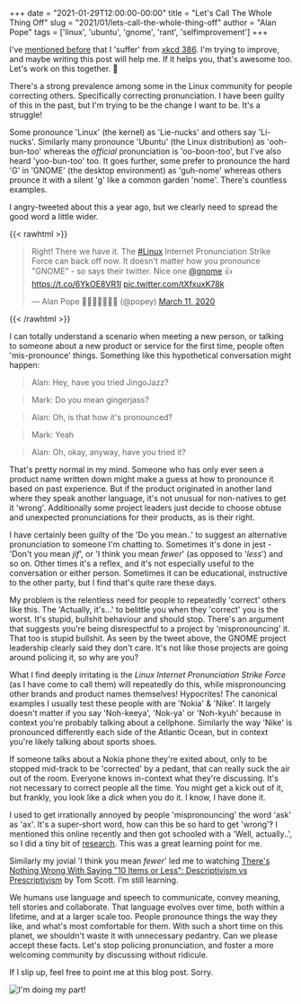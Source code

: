 +++
date = "2021-01-29T12:00:00-00:00"
title = "Let's Call The Whole Thing Off"
slug = "2021/01/lets-call-the-whole-thing-off"
author = "Alan Pope"
tags = ['linux', 'ubuntu', 'gnome', 'rant', 'selfimprovement']
+++

I've [mentioned before](/blog/2021/01/distrowatch-is-not-a-measure-of-popularity/) that I 'suffer' from [xkcd 386](https://xkcd.com/386). I'm trying to improve, and maybe writing this post will help me. If it helps you, that's awesome too. Let's work on this together. 🤝

There's a strong prevalence among some in the Linux community for people correcting others. Specifically correcting pronunciation. I have been guilty of this in the past, but I'm trying to be the change I want to be. It's a struggle!

Some pronounce 'Linux' (the kernel) as 'Lie-nucks' and others say 'Li-nucks'. Similarly many pronounce 'Ubuntu' (the Linux distribution) as 'ooh-bun-too' whereas the *official* pronunciation is 'oo-boon-too', but I've also heard 'yoo-bun-too' too. It goes further, some prefer to pronounce the hard 'G' in 'GNOME' (the desktop environment) as 'guh-nome' whereas others prounce it with a silent 'g' like a common garden 'nome'. There's countless examples.

I angry-tweeted about this a year ago, but we clearly need to spread the good word a little wider.

{{< rawhtml >}}
<blockquote class="twitter-tweet"><p lang="en" dir="ltr">Right! There we have it. The <a href="https://twitter.com/hashtag/Linux?src=hash&amp;ref_src=twsrc%5Etfw">#Linux</a> Internet Pronunciation Strike Force can back off now. It doesn&#39;t matter how you pronounce &quot;GNOME&quot; - so says their twitter. Nice one <a href="https://twitter.com/gnome?ref_src=twsrc%5Etfw">@gnome</a> 👍<a href="https://t.co/6YkOE8VR1I">https://t.co/6YkOE8VR1I</a> <a href="https://t.co/tXfxuxK78k">pic.twitter.com/tXfxuxK78k</a></p>&mdash; Alan Pope 🍺🐧🐱🇬🇧🇪🇺 (@popey) <a href="https://twitter.com/popey/status/1237873791146938375?ref_src=twsrc%5Etfw">March 11, 2020</a></blockquote> <script async src="https://platform.twitter.com/widgets.js" charset="utf-8"></script>
{{< /rawhtml >}}

I can totally understand a scenario when meeting a new person, or talking to someone about a new product or service for the first time, people often 'mis-pronounce' things. Something like this hypothetical conversation might happen:

> Alan: Hey, have you tried JingoJazz?

> Mark: Do you mean gingerjass?

> Alan: Oh, is that how it's pronounced?

> Mark: Yeah

> Alan: Oh, okay, anyway, have you tried it?

That's pretty normal in my mind. Someone who has only ever seen a product name written down might make a guess at how to pronounce it based on past experience. But if the product originated in another land where they speak another language, it's not unusual for non-natives to get it 'wrong'. Additionally some project leaders just decide to choose obtuse and unexpected pronunciations for their products, as is their right.

I have certainly been guilty of the 'Do you mean..' to suggest an alternative pronunciation to someone I'm chatting to. Sometimes it's done in jest - 'Don't you mean *jif*', or 'I think you mean *fewer*' (as opposed to '*less*') and so on. Other times it's a reflex, and it's not especially useful to the conversation or either person. Sometimes it can be educational, instructive to the other party, but I find that's quite rare these days. 

My problem is the relentless need for people to repeatedly 'correct' others like this. The 'Actually, it's...' to belittle you when they 'correct' you is the worst. It's stupid, bullshit behaviour and should stop. There's an argument that suggests you're being disrespectful to a project by 'mispronouncing' it. That too is stupid bullshit. As seen by the tweet above, the GNOME project leadership clearly said they don't care. It's not like those projects are going around policing it, so why are you? 

What I find deeply irritating is the *Linux Internet Pronunciation Strike Force* (as I have come to call them) will repeatedly do this, while mispronouncing other brands and product names themselves! Hypocrites! The canonical examples I usually test these people with are 'Nokia' & 'Nike'. It largely doesn't matter if you say 'Noh-keeya', 'Nok-ya' or 'Noh-kyuh' because in context you're probably talking about a cellphone. Similarly the way 'Nike' is pronounced differently each side of the Atlantic Ocean, but in context you're likely talking about sports shoes.

If someone talks about a Nokia phone they're exited about, only to be stopped mid-track to be 'corrected' by a pedant, that can really suck the air out of the room. Everyone knows in-context what they're discussing. It's not necessary to correct people all the time. You might get a kick out of it, but frankly, you look like a *dick* when you do it. I know, I have done it.

I used to get irrationally annoyed by people 'mispronouncing' the word 'ask' as 'ax'. It's a super-short word, how can this be so hard to get 'wrong'‽ I mentioned this online recently and then got schooled with a 'Well, actually..', so I did a tiny bit of [research](https://www.npr.org/sections/codeswitch/2013/12/03/248515217/why-chaucer-said-ax-instead-of-ask-and-why-some-still-do). This was a great learning point for me.

Similarly my jovial 'I think you mean *fewer*' led me to watching [There's Nothing Wrong With Saying "10 Items or Less": Descriptivism vs Prescriptivism](https://www.youtube.com/watch?v=2qT8ZYewYEY) by Tom Scott. I'm still learning.

We humans use language and speech to communicate, convey meaning, tell stories and collaborate. That language evolves over time, both within a lifetime, and at a larger scale too. People pronounce things the way they like, and what's most comfortable for them. With such a short time on this planet, we shouldn't waste it with unnecessary pedantry. Can we please accept these facts. Let's stop policing pronunciation, and foster a more welcoming community by discussing without ridicule.

If I slip up, feel free to point me at this blog post. Sorry.

![I'm doing my part!](/blog/images/2021-01-18/mypart.gif)
